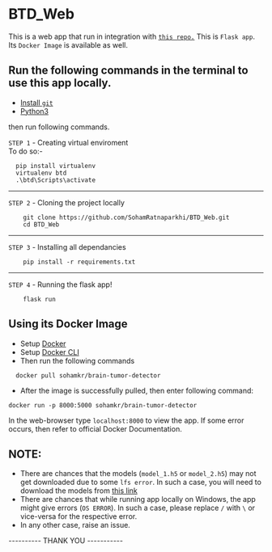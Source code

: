 # BTD_Web
This is a web app that run in integration with [`this repo.`](https://github.com/SohamRatnaparkhi/BrainTumorDetection)
This is `Flask app`. Its `Docker Image` is available as well.

## Run the following commands in the terminal to use this app locally.
- [Install `git`](https://git-scm.com/downloads)
- [Python3](https://www.python.org/downloads/)


then run following commands. 

`STEP 1` - Creating virtual enviroment<br>
To do so:-
```
  pip install virtualenv
  virtualenv btd
  .\btd\Scripts\activate
```
----
`STEP 2` - Cloning the project locally
```
    git clone https://github.com/SohamRatnaparkhi/BTD_Web.git
    cd BTD_Web
```
----
`STEP 3` - Installing all dependancies

```
    pip install -r requirements.txt
```
---
`STEP 4` - Running the flask app!
```
    flask run
```

## Using its Docker Image
- Setup [Docker](https://docs.docker.com/compose/gettingstarted/)
- Setup [Docker CLI](https://docs.docker.com/engine/reference/commandline/cli/)
- Then run the following commands
```
  docker pull sohamkr/brain-tumor-detector
   ```
- After the image is successfully pulled, then enter following command:
```
docker run -p 8000:5000 sohamkr/brain-tumor-detector
```
In the web-browser type `localhost:8000` to view the app.
If some error occurs, then refer to official Docker Documentation.

## NOTE:
* There are chances that the models (`model_1.h5` or `model_2.h5`) may not get downloaded due to some `lfs error`. In such a case, you will need to download the models from [this link](https://drive.google.com/drive/folders/1sBMxV7Aa5gym7jIKqKJbaYoTEmnLB-Ga?usp=sharing)
* There are chances that while running app locally on Windows, the app might give errors (`OS ERROR`). In such a case, please replace `/` with `\` or vice-versa for the respective error.
* In any other case, raise an issue.

---------- THANK YOU -----------
